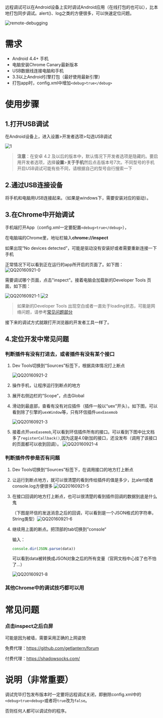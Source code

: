 远程调试可以在Android设备上实时调试Android应用（在线打包的也可以），比本地打包同步调试。alert()、log之类的方便很多，可以快速定位问题。

![remote-debugging](img/remote-debugging.png)

# 需求

- Android 4.4+ 手机
- 电脑安装Chrome  Canary最新版本
- USB数据线连接电脑和手机
- 3.3以上Android引擎打包（最好使用最新引擎）
- 打包app时，config.xml中增加`<debug>true</debug>`

# 使用步骤

## 1.打开USB调试

在Android设备上，进入设置>开发者选项>勾选USB调试

![1](img/1.jpg) 

> **注意**：在安卓 4.2 及以后的版本中，默认情况下开发者选项是隐藏的。要启用开发者选项，选择**设置**>**关于手机**然后点击版本号7次。不同型号的手机开启USB调试可能有些不同，请根据自己的型号自行搜索一下

## 2.通过USB连接设备

将手机和电脑用USB连接起来。（如果是windows下，需要安装对应的驱动）。

## 3.在Chrome中开始调试

手机端打开App（config.xml一定要配置`<debug>true</debug>`），

在电脑端的Chrome里，地址栏输入**chrome://inspect**

如果出现“No devices detected”，可能是驱动没有安装好或者需要重新连接一下手机

正常情况下可以看到正在运行的app所开启的页面了。如下图： ![QQ20160921-0](img/QQ20160921-0.png)

需要调试哪个页面，点击"inspect"。接着电脑会加载新的Developer Tools 页面，如下图：

  ![QQ20160921-1](img/QQ20160921-1.png) ![2](img/2.jpg) 

> 如果新的Developer Tools 出现空白或者一直处于loading状态，可能是网络问题，请参考[常见问题部分](常见问题)

接下来的调试方式就跟打开浏览器的开发者工具一样了。

## 4.定位开发中常见问题

### 判断插件有没有打进去，或者插件有没有某个接口

1. Dev Tools切换到“Sources”标签下，根据具体情况打上断点

   ![QQ20160921-2](img/QQ20160921-2.png)

2. 操作手机，让程序运行到断点的地方

3. 展开右侧边栏的“Scope”，点击Global

4. 滑动到最底部，查看有没有对应插件（插件一般以“uex”开头）。如下图，可以看到除了引擎的`uexWindow`等，只有环信插件`uexEasemob`

   ![QQ20160921-3](img/QQ20160921-3.png)

5. 接着点开`uexEasemob`,可以看到环信插件所有的接口。可以看到下图中比文档多了`registerCallback()`,因为这是4.0新加的接口，还没发布（调用了该接口的页面都可以收到回调）。 ![QQ20160921-4](img/QQ20160921-4.png)

### 判断插件传参是否有问题

1. Dev Tools切换到“Sources”标签下，在调用接口的地方打上断点

2. 让运行到断点地方，就可以很清楚的看到传给插件的值是多少，比alert或者console.log方便很多 ![QQ20160921-5](img/QQ20160921-5.png)

3. 在接口回调的地方打上断点，也可以很清楚的看到插件回调的数据到底是什么鬼

    （下图是环信的发送消息之后的回调，可以看到是一个JSON格式的字符串，String类型）![QQ20160921-6](img/QQ20160921-6.png)

4. 继续用上面的断点。把顶部的tab切换到”console“

   输入：

   ```javascript
   console.dir(JSON.parse(data))
   ```

   可以看到data被转换成JSON对象之后的所有变量（官网文档中心挂了也不怕了...）

   ![QQ20160921-8](img/QQ20160921-8.png)

### 其他Chrome中的调试技巧都可以用

# 常见问题

### 点击inspect之后白屏

可能是因为被墙，需要采用正确的上网姿势

免费代理：https://github.com/getlantern/forum

付费代理：https://shadowsocks.com/

# 说明（非常重要）

调试完毕打包发布版本时一定要将远程调试关闭，即删除config.xml中的`<debug>true<debug>`或者将`true`改为`false`。

否则任何人都可以调试你的程序。

